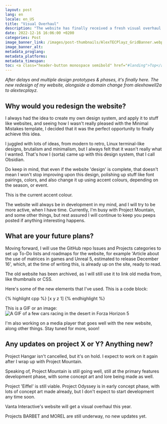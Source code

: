 ```yaml
---
layout: post
lang: en
locale: en_US
title: "Visual Overhaul"
description: "The website has finally received a fresh visual overhaul! See what is new, here."
date: 2022-12-16 16:06:00 +0200
categories: Post
image_banner_link: /images/post-thumbnails/AlexTECPlayz_GridBanner.webp
image_banner_alt: 
metadata_proglang:
metadata_platforms:
metadata_timespan:
toc: <a class="header-button monospace semibold" href="#landing">Top</a><br><a class="header-button monospace semibold" href="#why-would-you-redesign-the-website">Why would you redesign the website?</a><br><a class="header-button monospace semibold" href="#what-are-your-future-plans">What are your future plans?</a><br><a class="header-button monospace semibold" href="#any-updates-on-project-x-or-y-anything-new">Any updates on project X or project Y? Anything new?</a>
---
```


*After delays and multiple design prototypes & phases, it's finally here. The new redesign of my website, alongside a domain change from alexhowell2a to alextecplayz.*

## Why would you redesign the website?

I always had the idea to create my own design system, and apply it to stuff like websites, and seeing how I wasn't really pleased with the Minimal Mistakes template, I decided that it was the perfect opportunity to finally achieve this idea.

I juggled with lots of ideas, from modern to retro, Linux terminal-like designs, brutalism and minimalism, but I always felt that it wasn't really what I wanted. That's how I (sorta) came up with this design system, that I call Obsidian.

Do keep in mind, that even if the website 'design' is complete, that doesn't mean I won't stop improving upon this design, polishing up stuff like font pairings, colors, and also change it up using accent colours, depending on the season, or event.

This is the current accent colour.

The website will always be in development in my mind, and I will try to be more active, when I have time. Currently, I'm busy with Project Mountain, and some other things, but rest assured I will continue to keep you peeps posted if anything interesting happens.

## What are your future plans?

Moving forward, I will use the GitHub repo Issues and Projects categories to set up To-Do lists and roadmaps for the website, for example 'Article about the use of matrices in games and Unreal 5, estimated to release December 16', which, at the time of writing this, is already up on the site, ready to read.

The old website has been archived, as I will still use it to link old media from, like thumbnails or CSS.

Here's some of the new elements that I've used. This is a code block:

{% highlight cpp %}
[x y z 1]
{% endhighlight %}

This is a GIF or an image:
![A GIF of a few cars racing in the desert in Forza Horizon 5](https://i.ibb.co/hfVPHKv/giphy.gif "A GIF of a few cars racing in the desert in Forza Horizon 5")

I'm also working on a media player that goes well with the new website, along other things. Stay tuned for more, soon!

## Any updates on project X or Y? Anything new?

Project Hangar isn't cancelled, but it's on hold. I expect to work on it again after I wrap up with Project Mountain.

Speaking of, Project Mountain is still going well, still at the primary features development phase, with some concept art and lore being made as well.

Project 'Eiffel' is still viable. Project Odyssey is in early concept phase, with lots of concept art made already, but I don't expect to start development any time soon.

Vanta Interactive's website will get a visual overhaul this year.

Projects BARBET and MOREL are still underway, no new updates yet.
